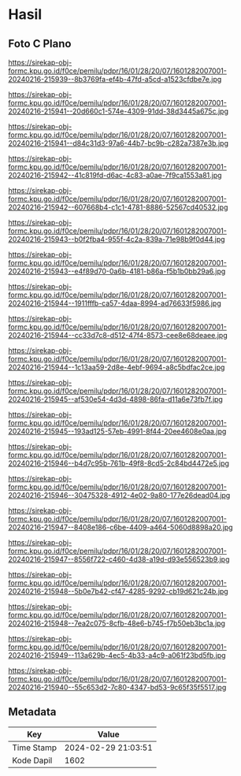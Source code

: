 # Hasil

## Foto C Plano

https://sirekap-obj-formc.kpu.go.id/f0ce/pemilu/pdpr/16/01/28/20/07/1601282007001-20240216-215939--8b3769fa-ef4b-47fd-a5cd-a1523cfdbe7e.jpg

https://sirekap-obj-formc.kpu.go.id/f0ce/pemilu/pdpr/16/01/28/20/07/1601282007001-20240216-215941--20d660c1-574e-4309-91dd-38d3445a675c.jpg

https://sirekap-obj-formc.kpu.go.id/f0ce/pemilu/pdpr/16/01/28/20/07/1601282007001-20240216-215941--d84c31d3-97a6-44b7-bc9b-c282a7387e3b.jpg

https://sirekap-obj-formc.kpu.go.id/f0ce/pemilu/pdpr/16/01/28/20/07/1601282007001-20240216-215942--41c819fd-d6ac-4c83-a0ae-7f9ca1553a81.jpg

https://sirekap-obj-formc.kpu.go.id/f0ce/pemilu/pdpr/16/01/28/20/07/1601282007001-20240216-215942--607668b4-c1c1-4781-8886-52567cd40532.jpg

https://sirekap-obj-formc.kpu.go.id/f0ce/pemilu/pdpr/16/01/28/20/07/1601282007001-20240216-215943--b0f2fba4-955f-4c2a-839a-71e98b9f0d44.jpg

https://sirekap-obj-formc.kpu.go.id/f0ce/pemilu/pdpr/16/01/28/20/07/1601282007001-20240216-215943--e4f89d70-0a6b-4181-b86a-f5b1b0bb29a6.jpg

https://sirekap-obj-formc.kpu.go.id/f0ce/pemilu/pdpr/16/01/28/20/07/1601282007001-20240216-215944--1911fffb-ca57-4daa-8994-ad76633f5986.jpg

https://sirekap-obj-formc.kpu.go.id/f0ce/pemilu/pdpr/16/01/28/20/07/1601282007001-20240216-215944--cc33d7c8-d512-47f4-8573-cee8e68deaee.jpg

https://sirekap-obj-formc.kpu.go.id/f0ce/pemilu/pdpr/16/01/28/20/07/1601282007001-20240216-215944--1c13aa59-2d8e-4ebf-9694-a8c5bdfac2ce.jpg

https://sirekap-obj-formc.kpu.go.id/f0ce/pemilu/pdpr/16/01/28/20/07/1601282007001-20240216-215945--af530e54-4d3d-4898-86fa-d11a6e73fb7f.jpg

https://sirekap-obj-formc.kpu.go.id/f0ce/pemilu/pdpr/16/01/28/20/07/1601282007001-20240216-215945--193ad125-57eb-4991-8f44-20ee4608e0aa.jpg

https://sirekap-obj-formc.kpu.go.id/f0ce/pemilu/pdpr/16/01/28/20/07/1601282007001-20240216-215946--b4d7c95b-761b-49f8-8cd5-2c84bd4472e5.jpg

https://sirekap-obj-formc.kpu.go.id/f0ce/pemilu/pdpr/16/01/28/20/07/1601282007001-20240216-215946--30475328-4912-4e02-9a80-177e26dead04.jpg

https://sirekap-obj-formc.kpu.go.id/f0ce/pemilu/pdpr/16/01/28/20/07/1601282007001-20240216-215947--8408e186-c6be-4409-a464-5060d8898a20.jpg

https://sirekap-obj-formc.kpu.go.id/f0ce/pemilu/pdpr/16/01/28/20/07/1601282007001-20240216-215947--8556f722-c460-4d38-a19d-d93e556523b9.jpg

https://sirekap-obj-formc.kpu.go.id/f0ce/pemilu/pdpr/16/01/28/20/07/1601282007001-20240216-215948--5b0e7b42-cf47-4285-9292-cb19d621c24b.jpg

https://sirekap-obj-formc.kpu.go.id/f0ce/pemilu/pdpr/16/01/28/20/07/1601282007001-20240216-215948--7ea2c075-8cfb-48e6-b745-f7b50eb3bc1a.jpg

https://sirekap-obj-formc.kpu.go.id/f0ce/pemilu/pdpr/16/01/28/20/07/1601282007001-20240216-215949--113a629b-4ec5-4b33-a4c9-a061f23bd5fb.jpg

https://sirekap-obj-formc.kpu.go.id/f0ce/pemilu/pdpr/16/01/28/20/07/1601282007001-20240216-215940--55c653d2-7c80-4347-bd53-9c65f35f5517.jpg


## Metadata

| Key        | Value               |
| ---------- | ------------------- |
| Time Stamp | 2024-02-29 21:03:51 |
| Kode Dapil | 1602                |




